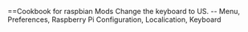 ==Cookbook for raspbian Mods
Change the keyboard to US. -- Menu, Preferences, Raspberry Pi Configuration, Localication, Keyboard
